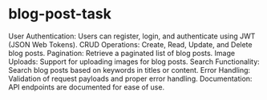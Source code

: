 # blog-post-task

User Authentication: Users can register, login, and authenticate using JWT (JSON Web Tokens).
CRUD Operations: Create, Read, Update, and Delete blog posts.
Pagination: Retrieve a paginated list of blog posts.
Image Uploads: Support for uploading images for blog posts.
Search Functionality: Search blog posts based on keywords in titles or content.
Error Handling: Validation of request payloads and proper error handling.
Documentation: API endpoints are documented for ease of use.